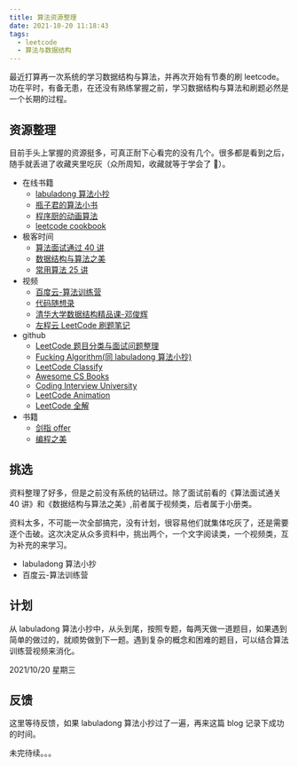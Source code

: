 ```yaml
---
title: 算法资源整理
date: 2021-10-20 11:18:43
tags:
  - leetcode
  - 算法与数据结构
---
```


最近打算再一次系统的学习数据结构与算法，并再次开始有节奏的刷 leetcode。功在平时，有备无患，在还没有熟练掌握之前，学习数据结构与算法和刷题必然是一个长期的过程。

## 资源整理

目前手头上掌握的资源挺多，可真正耐下心看完的没有几个。很多都是看到之后，随手就丢进了收藏夹里吃灰（众所周知，收藏就等于学会了 🤪）。

- 在线书籍
  - [labuladong 算法小抄](https://labuladong.github.io/algo)
  - [瓶子君的算法小书](https://www.pzijun.cn/algorithms)
  - [程序厨的动画算法](https://github.com/chefyuan/algorithm-base)
  - [leetcode cookbook](https://books.halfrost.com/leetcode)
- 极客时间
  - [算法面试通过 40 讲](https://time.geekbang.org/course/detail/100019701-67635)
  - [数据结构与算法之美](https://time.geekbang.org/column/article/76207)
  - [常用算法 25 讲](https://time.geekbang.org/opencourse/intro/100057601)
- 视频
  - [百度云-算法训练营]()
  - [代码随想录](https://space.bilibili.com/525438321/video)
  - [清华大学数据结构精品课-邓俊辉](https://www.bilibili.com/video/BV1E741157bP)
  - [左程云 LeetCode 刷题笔记](https://www.bilibili.com/video/BV1m54y1t7F7/)
- github
  - [LeetCode 题目分类与面试问题整理](https://github.com/yuanguangxin/LeetCode)
  - [Fucking Algorithm(同 labuladong 算法小抄)](https://github.com/labuladong/fucking-algorithm)
  - [LeetCode Classify](https://github.com/dongxiaohuang/leetcode_solutions)
  - [Awesome CS Books](https://github.com/imarvinle/awesome-cs-books)
  - [Coding Interview University](https://github.com/jwasham/coding-interview-university)
  - [LeetCode Animation](https://github.com/MisterBooo/LeetCodeAnimation)
  - [LeetCode 全解](https://github.com/doocs/leetcode)
- 书籍
  - [剑指 offer]()
  - [编程之美]()

## 挑选

资料整理了好多，但是之前没有系统的钻研过。除了面试前看的《算法面试通关 40 讲》和《数据结构与算法之美》,前者属于视频类，后者属于小册类。

资料太多，不可能一次全部搞完，没有计划，很容易他们就集体吃灰了，还是需要逐个击破。这次决定从众多资料中，挑出两个，一个文字阅读类，一个视频类，互为补充的来学习。

- labuladong 算法小抄
- 百度云-算法训练营

## 计划

从 labuladong 算法小抄中，从头到尾，按照专题，每两天做一道题目，如果遇到简单的做过的，就顺势做到下一题。遇到复杂的概念和困难的题目，可以结合算法训练营视频来消化。

2021/10/20 星期三

## 反馈

这里等待反馈，如果 labuladong 算法小抄过了一遍，再来这篇 blog 记录下成功的时间。

未完待续。。。
